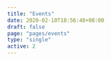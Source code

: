 ```yaml
---
title: "Events"
date: 2020-02-10T18:56:48+08:00
draft: false
page: "pages/events"
type: "single"
active: 2
---
```



